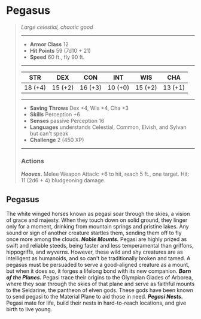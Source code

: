 # Pegasus
>*Large celestial, chaotic good*
>___
>- **Armor Class** 12
>- **Hit Points** 59 (7d10 + 21)
>- **Speed** 60 ft., fly 90 ft.
>___
>|STR|DEX|CON|INT|WIS|CHA|
>|:---:|:---:|:---:|:---:|:---:|:---:|
>|18 (+4)|15 (+2)|16 (+3)|10 (+0)|15 (+2)|13 (+1)|
>___
>- **Saving Throws** Dex +4, Wis +4, Cha +3
>- **Skills** Perception +6
>- **Senses** passive Perception 16
>- **Languages** understands Celestial, Common, Elvish, and Sylvan but can't speak
>- **Challenge** 2 (450 XP)
>___
>### Actions
>***Hooves.*** Melee Weapon Attack: +6 to hit, reach 5 ft., one target. Hit: 11 (2d6 + 4) bludgeoning damage.
## Pegasus
The white winged horses known as pegasi soar through the skies, a vision of grace and majesty. When they touch down on solid ground, they linger only for a moment, drinking from mountain springs and pristine lakes. Any sound or sign of another creature startles them, sending them off to fly once more among the clouds.
***Noble Mounts.*** Pegasi are highly prized as swift and reliable steeds, being faster and less temperamental than griffons, hippogriffs, and wyverns. However, these wild and shy creatures are as intelligent as humanoids, and so can't be traditionally broken and tamed. A pegasus must be persuaded to serve a good-aligned creature as a mount, but when it does so, it forges a lifelong bond with its new companion.
***Born of the Planes.*** Pegasi trace their origins to the Olympian Glades of Arborea, where they soar through the skies of that plane and serve as faithful mounts to the Seldarine, the pantheon of elven gods. These gods have been known to send pegasi to the Material Plane to aid those in need.
***Pegasi Nests.*** Pegasi mate for life, build their nests in hard-to-reach locations, and give birth to live young.